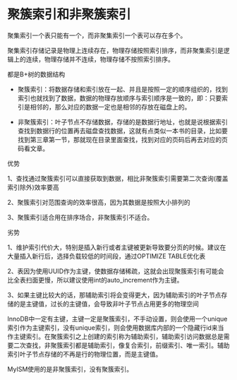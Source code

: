 # 聚簇索引和非聚簇索引

聚集索引一个表只能有一个，而非聚集索引一个表可以存在多个。

聚集索引存储记录是物理上连续存在，物理存储按照索引排序，而非聚集索引是逻辑上的连续，物理存储并不连续，物理存储不按照索引排序。

都是B+树的数据结构

*   聚簇索引：将数据存储和索引放在一起、并且是按照一定的顺序组织的，找到索引也就找到了数据，数据的物理存放顺序与索引顺序是一致的，即：只要索引是相邻的，那么对应的数据一定也是相邻的存放在磁盘上的。

*   非聚簇索引：叶子节点不存储数据，存储的是数据行地址，也就是说根据索引查找到数据行的位置再去磁盘查找数据，这就有点类似一本书的目录，比如要找到第三章第一节，那就现在目录里面查找，找到对应的页码后再去对应的页码看文章。

优势 &#x20;

1、查找通过聚簇索引可以直接获取到数据，相比非聚簇索引需要第二次查询(覆盖索引除外)效率要高 &#x20;

2、聚簇索引对范围查询的效率很高，因为其数据是按照大小排列的 &#x20;

3、聚簇索引适合用在排序场合，非聚簇索引不适合。 &#x20;

劣势 &#x20;

1、维护索引代价大，特别是插入新行或者主键被更新导致要分页的时候。建议在大量插入新行后，选择负载较低的时间段，通过OPTIMIZE TABLE优化表 &#x20;

2、表因为使用UUID作为主键，使数据存储稀疏，这就会出现聚簇索引有可能会比全表扫面更慢，所以建议使用int的auto\_increment作为主键。 &#x20;

3、如果主键比较大的话，那辅助索引将会变得更大，因为辅助索引的叶子节点存储的是主键值，过长的主键值，会导致非叶子节点占用更多的物理空间

InnoDB中一定有主键，主键一定是聚簇索引，不手动设置，则会使用一个unique索引作为主键索引，没有unique索引，则会使用数据库内部的一个隐藏行id来当作主键索引。在聚簇索引之上创建的索引称为辅助索引，辅助索引访问数据总是需要二次查找，非聚簇索引都是辅助索引，像复合索引，前缀索引、唯一索引。辅助索引叶子节点存储的不再是行的物理位置，而是主键值。

MyISM使用的是非聚簇索引，没有聚簇索引。